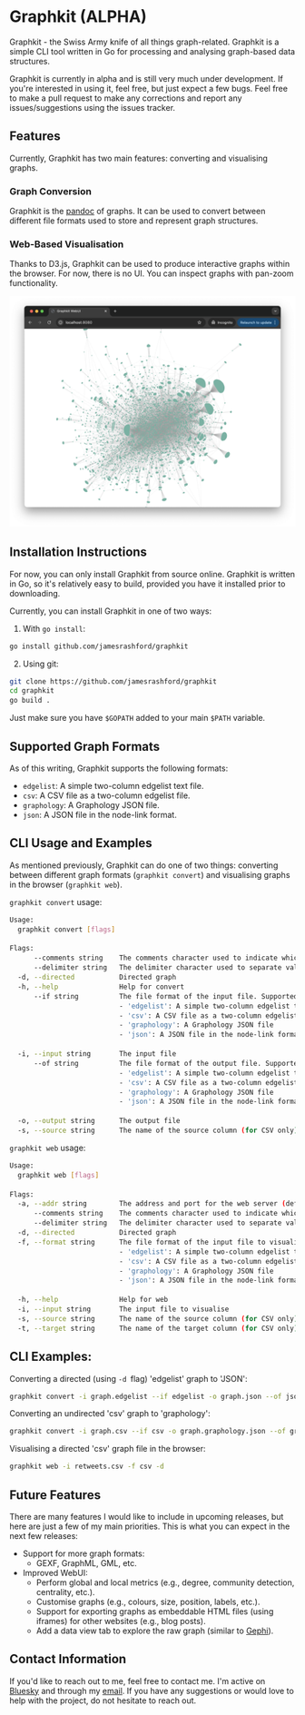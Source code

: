 # Graphkit (ALPHA)

Graphkit - the Swiss Army knife of all things graph-related. Graphkit is a simple CLI tool written in Go for processing and analysing graph-based data structures. 

Graphkit is currently in alpha and is still very much under development. If you're interested in using it, feel free, but just expect a few bugs. Feel free to make a pull request to make any corrections and report any issues/suggestions using the issues tracker.

## Features
Currently, Graphkit has two main features: converting and visualising graphs.

### Graph Conversion

Graphkit is the [pandoc](https://pandoc.org/) of graphs. It can be used to convert between different file formats used to store and represent graph structures. 

### Web-Based Visualisation
Thanks to D3.js, Graphkit can be used to produce interactive graphs within the browser. For now, there is no UI. You can inspect graphs with pan-zoom functionality.

![Demo screenshot](screenshot.png)

## Installation Instructions

For now, you can only install Graphkit from source online. Graphkit is written in Go, so it's relatively easy to build, provided you have it installed prior to downloading.

Currently, you can install Graphkit in one of two ways:

1. With `go install`:

```bash
go install github.com/jamesrashford/graphkit
```

2. Using git:

```bash
git clone https://github.com/jamesrashford/graphkit
cd graphkit
go build .
```

Just make sure you have `$GOPATH` added to your main `$PATH` variable.

## Supported Graph Formats

As of this writing, Graphkit supports the following formats:

- `edgelist`: A simple two-column edgelist text file.
- `csv`: A CSV file as a two-column edgelist file.
- `graphology`: A Graphology JSON file.
- `json`: A JSON file in the node-link format.

## CLI Usage and Examples

As mentioned previously, Graphkit can do one of two things: converting between different graph formats (`graphkit convert`) and visualising graphs in the browser (`graphkit web`).

`graphkit convert` usage:

```bash
Usage:
  graphkit convert [flags]

Flags:
      --comments string    The comments character used to indicate which rows are to be ignored (for CSV and edgelist only) (default "#")
      --delimiter string   The delimiter character used to separate values (for CSV only) (default ",")
  -d, --directed           Directed graph
  -h, --help               Help for convert
      --if string          The file format of the input file. Supported file formats include:
                           - 'edgelist': A simple two-column edgelist txt file
                           - 'csv': A CSV file as a two-column edgelist file
                           - 'graphology': A Graphology JSON file
                           - 'json': A JSON file in the node-link format
                           
  -i, --input string       The input file
      --of string          The file format of the output file. Supported file formats include:
                           - 'edgelist': A simple two-column edgelist txt file
                           - 'csv': A CSV file as a two-column edgelist file
                           - 'graphology': A Graphology JSON file
                           - 'json': A JSON file in the node-link format
                           
  -o, --output string      The output file
  -s, --source string      The name of the source column (for CSV only) (default "source")
```

`graphkit web` usage:

```bash
Usage:
  graphkit web [flags]

Flags:
  -a, --addr string        The address and port for the web server (default "0.0.0.0:8080")
      --comments string    The comments character used to indicate which rows are to be ignored (for CSV and edgelist only) (default "#")
      --delimiter string   The delimiter character used to separate values (for CSV only) (default ",")
  -d, --directed           Directed graph
  -f, --format string      The file format of the input file to visualise. Supported file formats include:
                           - 'edgelist': A simple two-column edgelist txt file
                           - 'csv': A CSV file as a two-column edgelist file
                           - 'graphology': A Graphology JSON file
                           - 'json': A JSON file in the node-link format
                           
  -h, --help               Help for web
  -i, --input string       The input file to visualise
  -s, --source string      The name of the source column (for CSV only) (default "source")
  -t, --target string      The name of the target column (for CSV only) (default "target")
```
## CLI Examples:

Converting a directed (using `-d `flag) 'edgelist' graph to 'JSON':

```bash
graphkit convert -i graph.edgelist --if edgelist -o graph.json --of json -d
```

Converting an undirected 'csv' graph to 'graphology':

```bash
graphkit convert -i graph.csv --if csv -o graph.graphology.json --of graphology
```

Visualising a directed 'csv' graph file in the browser:

```bash
graphkit web -i retweets.csv -f csv -d
```

## Future Features

There are many features I would like to include in upcoming releases, but here are just a few of my main priorities. This is what you can expect in the next few releases:

- Support for more graph formats:
    - GEXF, GraphML, GML, etc.
- Improved WebUI:
    - Perform global and local metrics (e.g., degree, community detection, centrality, etc.).
    - Customise graphs (e.g., colours, size, position, labels, etc.).
    - Support for exporting graphs as embeddable HTML files (using iframes) for other websites (e.g., blog posts).
    - Add a data view tab to explore the raw graph (similar to [Gephi](https://gephi.org/)).

## Contact Information

If you'd like to reach out to me, feel free to contact me. I'm active on [Bluesky](https://bsky.app/profile/jrashford.com) and through my [email](mailto:james@jrashford.com). If you have any suggestions or would love to help with the project, do not hesitate to reach out.


